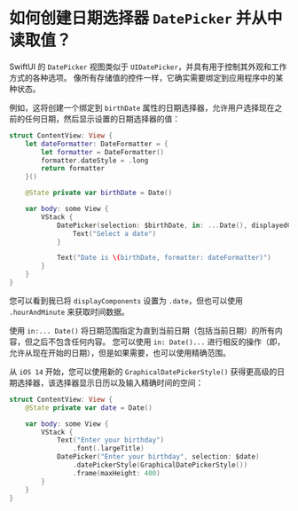 如何创建日期选择器 `DatePicker` 并从中读取值？
===

SwiftUI 的 `DatePicker` 视图类似于 `UIDatePicker`，并具有用于控制其外观和工作方式的各种选项。 像所有存储值的控件一样，它确实需要绑定到应用程序中的某种状态。

例如，这将创建一个绑定到 `birthDate` 属性的日期选择器，允许用户选择现在之前的任何日期，然后显示设置的日期选择器的值：

```swift
struct ContentView: View {
    let dateFormatter: DateFormatter = {
        let formatter = DateFormatter()
        formatter.dateStyle = .long
        return formatter
    }()

    @State private var birthDate = Date()

    var body: some View {
        VStack {
            DatePicker(selection: $birthDate, in: ...Date(), displayedComponents: .date) {
                Text("Select a date")
            }

            Text("Date is \(birthDate, formatter: dateFormatter)")
        }
    }
}
```

您可以看到我已将 `displayComponents` 设置为 `.date`，但也可以使用 `.hourAndMinute` 来获取时间数据。

使用 `in:... Date()` 将日期范围指定为直到当前日期（包括当前日期）的所有内容，但之后不包含任何内容。 您可以使用 `in: Date()...` 进行相反的操作（即，允许从现在开始的日期），但是如果需要，也可以使用精确范围。

从 `iOS 14` 开始，您可以使用新的 `GraphicalDatePickerStyle()` 获得更高级的日期选择器，该选择器显示日历以及输入精确时间的空间：

```swift
struct ContentView: View {
    @State private var date = Date()

    var body: some View {
        VStack {
            Text("Enter your birthday")
                .font(.largeTitle)
            DatePicker("Enter your birthday", selection: $date)
                .datePickerStyle(GraphicalDatePickerStyle())
                .frame(maxHeight: 400)
        }
    }
}
```
